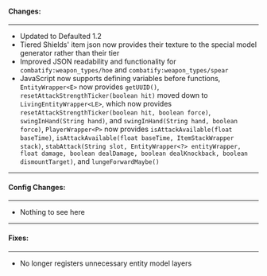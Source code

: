#### Changes:
***
- Updated to Defaulted 1.2
- Tiered Shields' item json now provides their texture to the special model generator rather than their tier
- Improved JSON readability and functionality for `combatify:weapon_types/hoe` and `combatify:weapon_types/spear`
- JavaScript now supports defining variables before functions, `EntityWrapper<E>` now provides `getUUID()`, `resetAttackStrengthTicker(boolean hit)` moved down to `LivingEntityWrapper<LE>`, which now provides `resetAttackStrengthTicker(boolean hit, boolean force)`, `swingInHand(String hand)`, and `swingInHand(String hand, boolean force)`, `PlayerWrapper<P>` now provides `isAttackAvailable(float baseTime)`, `isAttackAvailable(float baseTime, ItemStackWrapper stack)`, `stabAttack(String slot, EntityWrapper<?> entityWrapper, float damage, boolean dealDamage, boolean dealKnockback, boolean dismountTarget)`, and `lungeForwardMaybe()`
***
#### Config Changes:
***
- Nothing to see here
***
#### Fixes:
***
- No longer registers unnecessary entity model layers
